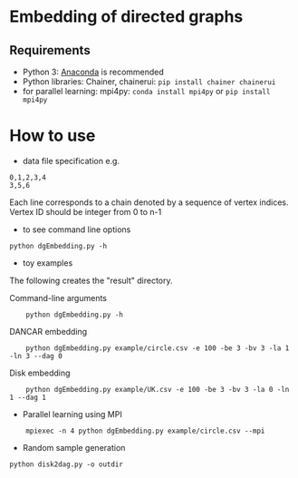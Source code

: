 Embedding of directed graphs
=============

## Requirements
- Python 3: [Anaconda](https://www.anaconda.com/download/) is recommended
- Python libraries: Chainer, chainerui:  `pip install chainer chainerui`
- for parallel learning: mpi4py: `conda install mpi4py` or `pip install mpi4py` 

# How to use
- data file specification
e.g.
```
0,1,2,3,4
3,5,6
```
Each line corresponds to a chain denoted by a sequence of vertex indices.
Vertex ID should be integer from 0 to n-1

- to see command line options
```
python dgEmbedding.py -h
```

- toy examples

The following creates the "result" directory.

Command-line arguments
```
    python dgEmbedding.py -h
```

DANCAR embedding
```
    python dgEmbedding.py example/circle.csv -e 100 -be 3 -bv 3 -la 1 -ln 3 --dag 0
```

Disk embedding
```
    python dgEmbedding.py example/UK.csv -e 100 -be 3 -bv 3 -la 0 -ln 1 --dag 1
```


- Parallel learning using MPI
```
    mpiexec -n 4 python dgEmbedding.py example/circle.csv --mpi
```

- Random sample generation
```
python disk2dag.py -o outdir
```
